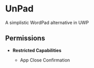 # UnPad

A simplistic WordPad alternative in UWP

## Permissions

* **Restricted Capabilities**
  
  * App Close Confirmation
